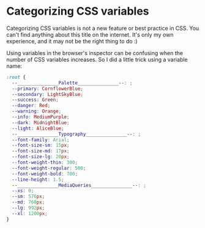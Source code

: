 # Categorizing CSS variables 
Categorizing CSS variables is not a new feature or best practice in CSS. You can't find anything about this title on the internet. It's only my own experience, and it may not be the right thing to do :)

Using variables in the browser's inspector can be confusing when the number of CSS variables increases. So I did a little trick using a variable name:

```css
:root {
  --_______________Palette_______________--: ;
  --primary: CornflowerBlue;
  --secondary: LightSkyBlue;
  --success: Green;
  --danger: Red;
  --warning: Orange;
  --info: MediumPurple;
  --dark: MidnightBlue;
  --light: AliceBlue;
  --_______________Typography_______________--: ;
  --font-family: Arial;
  --font-size-sm: 15px;
  --font-size-md: 17px;
  --font-size-lg: 20px;
  --font-weight-thin: 300;
  --font-weight-regular: 500;
  --font-weight-bold: 700;
  --line-height: 1.5;
  --_______________MediaQueries_______________--: ;
  --xs: 0;
  --sm: 576px;
  --md: 768px;
  --lg: 992px;
  --xl: 1200px;
}
```
